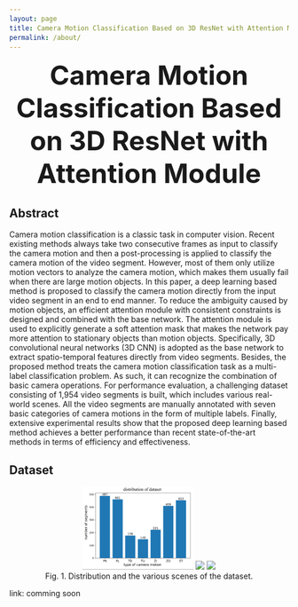 ```yaml
---
layout: page
title: Camera Motion Classification Based on 3D ResNet with Attention Module
permalink: /about/
---
```


<div align='center' ><font size='15'><b>Camera Motion Classification Based on 3D ResNet with Attention Module</b></font></div>

## Abstract

Camera motion classification is a classic task in computer vision. Recent existing methods always take two consecutive frames as input to classify the camera motion and then a post-processing is applied to classify the camera motion of the video segment. However, most of them only utilize motion vectors to analyze the camera motion, which makes them usually fail when there are large motion objects. In this paper, a deep learning based method is proposed to classify the camera motion directly from the input video segment in an end to end manner. To reduce the ambiguity caused by motion objects, an efficient attention module with consistent constraints is designed and combined with the base network. The attention module is used to explicitly generate a soft attention mask that makes the network pay more attention to stationary objects than motion objects. Specifically, 3D convolutional neural networks (3D CNN) is adopted as the base network to extract spatio-temporal features directly from video segments. Besides, the proposed method treats the camera motion classification task as a multi-label classification problem. As such, it can recognize the combination of basic camera operations. For performance evaluation, a challenging dataset consisting of 1,954 video segments is built, which includes various real-world scenes. All the video segments are manually annotated with seven basic categories of camera motions in the form of multiple labels. Finally, extensive experimental results show that the proposed deep learning based method achieves a better performance than recent state-of-the-art methods in terms of efficiency and effectiveness.

## Dataset

<center class="half">
<img src="https://github.com/FunnyDragonK/cm.github.io/blob/gh-pages/pics/data_distribution_all.png" width="200"/>
<img src="https://github.com/FunnyDragonK/cm.github.io/blob/gh-pages/pics/cctv_news.png" width="200"/>
<img src="https://github.com/FunnyDragonK/cm.github.io/blob/gh-pages/pics/cctv_sports_channel.png" width="200"/>
</center>

<center>Fig. 1. Distribution and the various scenes of the dataset.</center>

link: comming soon

